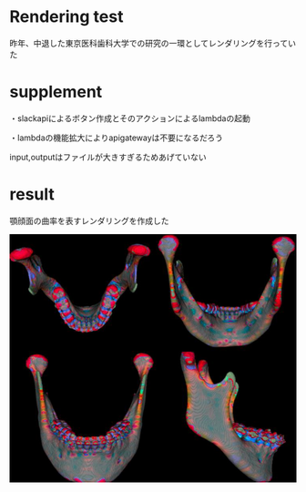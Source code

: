 
# Rendering test
昨年、中退した東京医科歯科大学での研究の一環としてレンダリングを行っていた
# supplement
・slackapiによるボタン作成とそのアクションによるlambdaの起動

・lambdaの機能拡大によりapigatewayは不要になるだろう

input,outputはファイルが大きすぎるためあげていない

# result
顎顔面の曲率を表すレンダリングを作成した

![](./Maxillofacial_image/gaku5.PNG)
